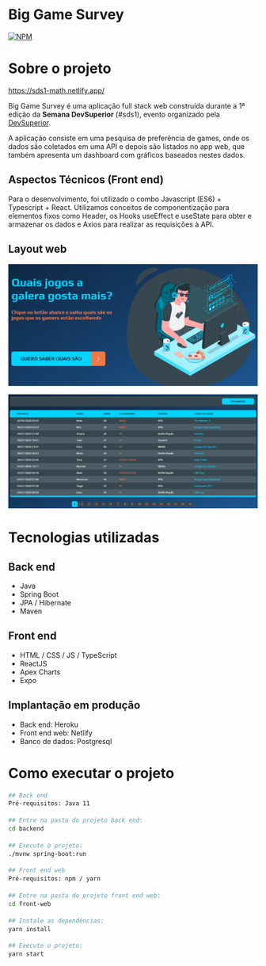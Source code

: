 # Big Game Survey 
[![NPM](https://img.shields.io/npm/l/react)](https://github.com/math-thomaz/sds1/blob/master/LICENSE) 

# Sobre o projeto

https://sds1-math.netlify.app/

Big Game Survey é uma aplicação full stack web construída durante a 1ª edição da **Semana DevSuperior** (#sds1), evento organizado pela [DevSuperior](https://devsuperior.com "Site da DevSuperior").

A aplicação consiste em uma pesquisa de preferência de games, onde os dados são coletados em uma API e depois são listados no app web, que também apresenta um dashboard com gráficos baseados nestes dados.

## Aspectos Técnicos (Front end)
Para o desenvolvimento, foi utilizado o combo Javascript (ES6) + Typescript + React. Utilizamos conceitos de componentização para elementos fixos como Header, os Hooks useEffect e useState para obter e armazenar os dados e Axios para realizar as requisições à API.

## Layout web
![Web 1](https://github.com/math-thomaz/assets/blob/master/DevSuperior/sds1/img1.PNG)

![Web 2](https://github.com/math-thomaz/assets/blob/master/DevSuperior/sds1/img2.PNG)

# Tecnologias utilizadas
## Back end
- Java
- Spring Boot
- JPA / Hibernate
- Maven
## Front end
- HTML / CSS / JS / TypeScript
- ReactJS
- Apex Charts
- Expo
## Implantação em produção
- Back end: Heroku
- Front end web: Netlify
- Banco de dados: Postgresql

# Como executar o projeto

```bash
## Back end
Pré-requisitos: Java 11

## Entre na pasta do projeto back end:
cd backend

## Execute o projeto:
./mvnw spring-boot:run

## Front end web
Pré-requisitos: npm / yarn

## Entre na pasta do projeto front end web:
cd front-web

## Instale as dependências:
yarn install

## Execute o projeto:
yarn start
```

